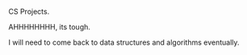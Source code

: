 CS Projects.

AHHHHHHHH, its tough.

I will need to come back to data structures and algorithms eventually.
